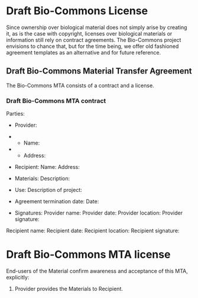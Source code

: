 # Draft Bio-Commons License

Since ownership over biological material does not simply arise by creating it, as is the case with copyright, licenses over biological materials or information still rely on contract agreements. The Bio-Commons project envisions to chance that, but for the time being, we offer old fashioned agreement templates as an alternative and for future reference.

## Draft Bio-Commons Material Transfer Agreement 

The Bio-Commons MTA consists of a contract and a license.

### Draft Bio-Commons MTA contract

Parties:

-	Provider:
- - Name: 
- - Address:
 
-	Recipient: 
Name:
Address:

- Materials:
Description:

- Use:
Description of project:

- Agreement termination date:
Date:

- Signatures:
Provider name:
Provider date:
Provider location: 
Provider signature:

Recipient name:
Recipient date:
Recipient location:
Recipient signature:

# Draft Bio-Commons MTA license

End-users of the Material confirm awareness and acceptance of this MTA, explicitly: 

1. Provider provides the Materials to Recipient.
